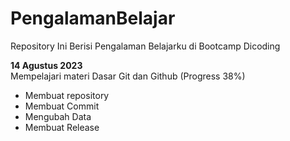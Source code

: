 # PengalamanBelajar
Repository Ini Berisi Pengalaman Belajarku di Bootcamp Dicoding

**14 Agustus 2023**
<br>Mempelajari materi Dasar Git dan Github (Progress 38%)<br>
* Membuat repository
* Membuat Commit
* Mengubah Data
* Membuat Release
